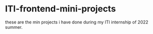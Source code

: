 # ITI-frontend-mini-projects
these are the min projects i have done during my ITI internship of 2022 summer.
